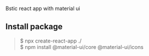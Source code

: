 Bstic react app with material ui

## Install package

> \$ npx create-react-app ./ \
> \$ npm install @material-ui/core @material-ui/icons
